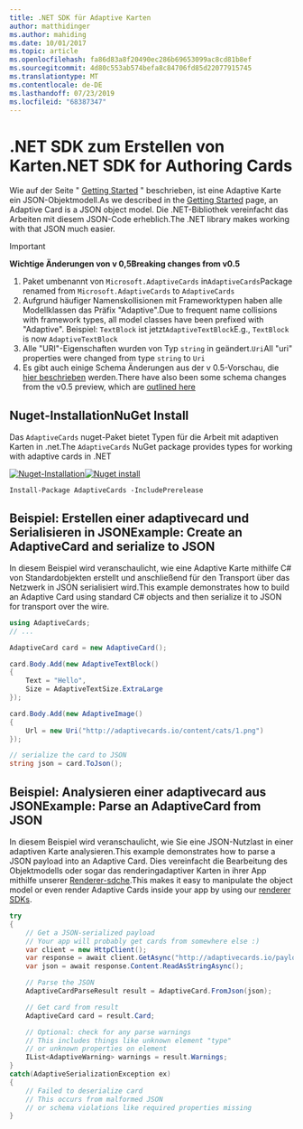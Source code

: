 ```yaml
---
title: .NET SDK für Adaptive Karten
author: matthidinger
ms.author: mahiding
ms.date: 10/01/2017
ms.topic: article
ms.openlocfilehash: fa86d83a8f20490ec286b69653099ac8cd81b8ef
ms.sourcegitcommit: 4d80c553ab574befa8c84706fd85d22077915745
ms.translationtype: MT
ms.contentlocale: de-DE
ms.lasthandoff: 07/23/2019
ms.locfileid: "68387347"
---
```

# <a name="net-sdk-for-authoring-cards"></a><span data-ttu-id="d2a55-102">.NET SDK zum Erstellen von Karten</span><span class="sxs-lookup"><span data-stu-id="d2a55-102">.NET SDK for Authoring Cards</span></span>

<span data-ttu-id="d2a55-103">Wie auf der Seite " [Getting Started](../../authoring-cards/getting-started.md) " beschrieben, ist eine Adaptive Karte ein JSON-Objektmodell.</span><span class="sxs-lookup"><span data-stu-id="d2a55-103">As we described in the [Getting Started](../../authoring-cards/getting-started.md) page, an Adaptive Card is a JSON object model.</span></span> <span data-ttu-id="d2a55-104">Die .NET-Bibliothek vereinfacht das Arbeiten mit diesem JSON-Code erheblich.</span><span class="sxs-lookup"><span data-stu-id="d2a55-104">The .NET library makes working with that JSON much easier.</span></span>

> [!IMPORTANT]
> <span data-ttu-id="d2a55-105">**Wichtige Änderungen von v 0,5**</span><span class="sxs-lookup"><span data-stu-id="d2a55-105">**Breaking changes from v0.5**</span></span>
> 
> 1. <span data-ttu-id="d2a55-106">Paket umbenannt von `Microsoft.AdaptiveCards` in`AdaptiveCards`</span><span class="sxs-lookup"><span data-stu-id="d2a55-106">Package renamed from `Microsoft.AdaptiveCards` to `AdaptiveCards`</span></span>
> 1. <span data-ttu-id="d2a55-107">Aufgrund häufiger Namenskollisionen mit Frameworktypen haben alle Modellklassen das Präfix "Adaptive".</span><span class="sxs-lookup"><span data-stu-id="d2a55-107">Due to frequent name collisions with framework types, all model classes have been prefixed with "Adaptive".</span></span> <span data-ttu-id="d2a55-108">Beispiel: `TextBlock` ist jetzt`AdaptiveTextBlock`</span><span class="sxs-lookup"><span data-stu-id="d2a55-108">E.g., `TextBlock` is now `AdaptiveTextBlock`</span></span>
> 1. <span data-ttu-id="d2a55-109">Alle "URI"-Eigenschaften wurden von Typ `string` in geändert.`Uri`</span><span class="sxs-lookup"><span data-stu-id="d2a55-109">All "uri" properties were changed from type `string` to `Uri`</span></span>
> 1. <span data-ttu-id="d2a55-110">Es gibt auch einige Schema Änderungen aus der v 0.5-Vorschau, die [hier beschrieben](https://github.com/Microsoft/AdaptiveCards/pull/633) werden.</span><span class="sxs-lookup"><span data-stu-id="d2a55-110">There have also been some schema changes from the v0.5 preview, which are [outlined here](https://github.com/Microsoft/AdaptiveCards/pull/633)</span></span>


## <a name="nuget-install"></a><span data-ttu-id="d2a55-111">Nuget-Installation</span><span class="sxs-lookup"><span data-stu-id="d2a55-111">NuGet Install</span></span>
<span data-ttu-id="d2a55-112">Das `AdaptiveCards` nuget-Paket bietet Typen für die Arbeit mit adaptiven Karten in .net.</span><span class="sxs-lookup"><span data-stu-id="d2a55-112">The `AdaptiveCards` NuGet package provides types for working with adaptive cards in .NET</span></span>

<span data-ttu-id="d2a55-113">[![Nuget-Installation](https://img.shields.io/nuget/vpre/AdaptiveCards.svg)](https://www.nuget.org/packages/AdaptiveCards)</span><span class="sxs-lookup"><span data-stu-id="d2a55-113">[![Nuget install](https://img.shields.io/nuget/vpre/AdaptiveCards.svg)](https://www.nuget.org/packages/AdaptiveCards)</span></span>

```console
Install-Package AdaptiveCards -IncludePrerelease
```

## <a name="example-create-an-adaptivecard-and-serialize-to-json"></a><span data-ttu-id="d2a55-114">Beispiel: Erstellen einer adaptivecard und Serialisieren in JSON</span><span class="sxs-lookup"><span data-stu-id="d2a55-114">Example: Create an AdaptiveCard and serialize to JSON</span></span>

<span data-ttu-id="d2a55-115">In diesem Beispiel wird veranschaulicht, wie eine Adaptive Karte mithilfe C# von Standardobjekten erstellt und anschließend für den Transport über das Netzwerk in JSON serialisiert wird.</span><span class="sxs-lookup"><span data-stu-id="d2a55-115">This example demonstrates how to build an Adaptive Card using standard C# objects and then serialize it to JSON for transport over the wire.</span></span>

```csharp
using AdaptiveCards;
// ...

AdaptiveCard card = new AdaptiveCard();

card.Body.Add(new AdaptiveTextBlock() 
{
    Text = "Hello",
    Size = AdaptiveTextSize.ExtraLarge
});

card.Body.Add(new AdaptiveImage() 
{
    Url = new Uri("http://adaptivecards.io/content/cats/1.png")
});

// serialize the card to JSON
string json = card.ToJson();
```

## <a name="example-parse-an-adaptivecard-from-json"></a><span data-ttu-id="d2a55-116">Beispiel: Analysieren einer adaptivecard aus JSON</span><span class="sxs-lookup"><span data-stu-id="d2a55-116">Example: Parse an AdaptiveCard from JSON</span></span>

<span data-ttu-id="d2a55-117">In diesem Beispiel wird veranschaulicht, wie Sie eine JSON-Nutzlast in einer adaptiven Karte analysieren.</span><span class="sxs-lookup"><span data-stu-id="d2a55-117">This example demonstrates how to parse a JSON payload into an Adaptive Card.</span></span> <span data-ttu-id="d2a55-118">Dies vereinfacht die Bearbeitung des Objektmodells oder sogar das renderingadaptiver Karten in ihrer App mithilfe unserer [Renderer-sdche](../../rendering-cards/getting-started.md).</span><span class="sxs-lookup"><span data-stu-id="d2a55-118">This makes it easy to manipulate the object model or even render Adaptive Cards inside your app by using our [renderer SDKs](../../rendering-cards/getting-started.md).</span></span>

```csharp
try
{
    // Get a JSON-serialized payload
    // Your app will probably get cards from somewhere else :)
    var client = new HttpClient();
    var response = await client.GetAsync("http://adaptivecards.io/payloads/ActivityUpdate.json");
    var json = await response.Content.ReadAsStringAsync();

    // Parse the JSON 
    AdaptiveCardParseResult result = AdaptiveCard.FromJson(json);

    // Get card from result
    AdaptiveCard card = result.Card;

    // Optional: check for any parse warnings
    // This includes things like unknown element "type"
    // or unknown properties on element
    IList<AdaptiveWarning> warnings = result.Warnings;
}
catch(AdaptiveSerializationException ex)
{
    // Failed to deserialize card 
    // This occurs from malformed JSON
    // or schema violations like required properties missing 
}
```
